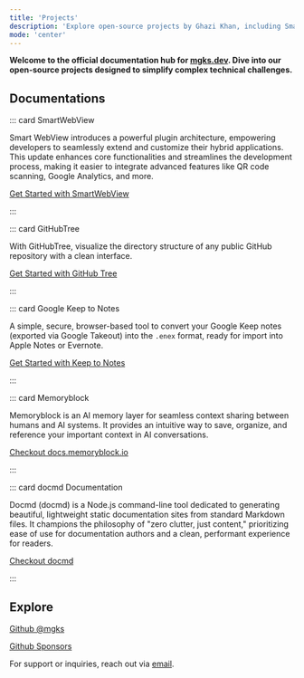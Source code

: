 ```yaml
---
title: 'Projects'
description: 'Explore open-source projects by Ghazi Khan, including Smart WebView, GitHub Tree, and more.'
mode: 'center'
---
```

**Welcome to the official documentation hub for [mgks.dev](https://mgks.dev). Dive into our open-source projects designed to simplify complex technical challenges.**

## Documentations

::: card SmartWebView

Smart WebView introduces a powerful plugin architecture, empowering developers to seamlessly extend and customize their hybrid applications. This update enhances core functionalities and streamlines the development process, making it easier to integrate advanced features like QR code scanning, Google Analytics, and more.

<a href="/smart-webview/">Get Started with SmartWebView</a>

:::

::: card GitHubTree

With GitHubTree, visualize the directory structure of any public GitHub repository with a clean interface.

<a href="/github-tree/">Get Started with GitHub Tree</a>

:::

::: card Google Keep to Notes

A simple, secure, browser-based tool to convert your Google Keep notes (exported via Google Takeout) into the `.enex` format, ready for import into Apple Notes or Evernote.

<a href="/keep-to-notes/">Get Started with Keep to Notes</a>

:::

::: card Memoryblock

Memoryblock is an AI memory layer for seamless context sharing between humans and AI systems. It provides an intuitive way to save, organize, and reference your important context in AI conversations.

<a href="https://docs.memoryblock.io/" target="_blank">Checkout docs.memoryblock.io</a>

:::

::: card docmd Documentation

Docmd (docmd) is a Node.js command-line tool dedicated to generating beautiful, lightweight static documentation sites from standard Markdown files. It champions the philosophy of "zero clutter, just content," prioritizing ease of use for documentation authors and a clean, performant experience for readers.

<a href="https://docmd.mgks.dev/" target="_blank">Checkout docmd</a>

:::

## Explore

[Github @mgks](https://github.com/mgks)

[Github Sponsors](https://github.com/sponsors/mgks)

For support or inquiries, reach out via [email](mailto:hello@mgks.dev).